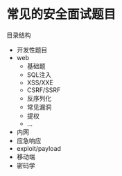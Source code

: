 # 常见的安全面试题目
目录结构
* 开发性题目
* web
  * 基础题
  * SQL注入
  * XSS/XXE
  * CSRF/SSRF
  * 反序列化
  * 常见漏洞
  * 提权
  * ...
* 内网
* 应急响应
* exploit/payload
* 移动端
* 密码学
